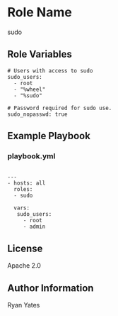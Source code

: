 Role Name
========

sudo

Role Variables
--------------
```
# Users with access to sudo
sudo_users:
  - root
  - "%wheel"
  - "%sudo"

# Password required for sudo use.
sudo_nopasswd: true

```

Example Playbook
-------------------------
### playbook.yml

```

---
- hosts: all
  roles:
  - sudo

  vars:
   sudo_users:
     - root
     - admin

```

License
-------

Apache 2.0

Author Information
------------------

Ryan Yates
